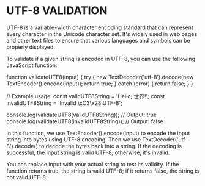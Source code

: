 # UTF-8 VALIDATION
UTF-8 is a variable-width character encoding standard that can represent every character in the Unicode character set. It's widely used in web pages and other text files to ensure that various languages and symbols can be properly displayed.

To validate if a given string is encoded in UTF-8, you can use the following JavaScript function:

function validateUTF8(input) {
  try {
    new TextDecoder('utf-8').decode(new TextEncoder().encode(input));
    return true;
  } catch (error) {
    return false;
  }
}

// Example usage:
const validUTF8String = 'Hello, 世界!';
const invalidUTF8String = 'Invalid \xC3\x28 UTF-8';

console.log(validateUTF8(validUTF8String)); // Output: true
console.log(validateUTF8(invalidUTF8String)); // Output: false

In this function, we use TextEncoder().encode(input) to encode the input string into bytes using UTF-8 encoding. Then we use TextDecoder('utf-8').decode() to decode the bytes back into a string. If the decoding is successful, the input string is valid UTF-8; otherwise, it's invalid.

You can replace input with your actual string to test its validity. If the function returns true, the string is valid UTF-8; if it returns false, the string is not valid UTF-8.
